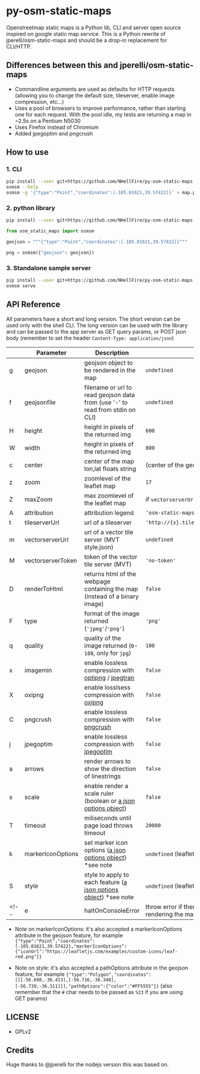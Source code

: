 # py-osm-static-maps

Openstreetmap static maps is a Python lib, CLI and server open source inspired on google static map service. This is a Python rewrite of jperelli/osm-static-maps and should be a drop-in replacement for CLI/HTTP.

## Differences between this and jperelli/osm-static-maps

* Commandline arguments are used as defaults for HTTP requests (allowing you to change the default size, tileserver, enable image compression, etc...)
* Uses a pool of browsers to improve performance, rather than starting one for each request. With the pool idle, my tests are returning a map in ~2.5s on a Pentium N5030
* Uses Firefox instead of Chromium
* Added jpegoptim and pngcrush

## How to use

### 1. CLI

```bash
pip install --user git+https://github.com/NHellFire/py-osm-static-maps.git
osmsm --help
osmsm -g '{"type":"Point","coordinates":[-105.01621,39.57422]}' > map.png
```

### 2. python library

```bash
pip install --user git+https://github.com/NHellFire/py-osm-static-maps.git
```

```python
from osm_static_maps import osmsm

geojson = """{"type":"Point","coordinates":[-105.01621,39.57422]}"""

png = osmsm({"geojson": geojson})
```

### 3. Standalone sample server

```bash
pip install --user git+https://github.com/NHellFire/py-osm-static-maps.git
osmsm serve
```

## API Reference

All parameters have a short and long version. The short version can be used only with the shell CLI. The long version can be used with the library and can be passed to the app server as GET query params, or POST json body (remember to set the header `Content-Type: application/json`)

|   | Parameter | Description | Default Value |
| - | ---- | ---- | ---- |
| g | geojson | geojson object to be rendered in the map | `undefined` |
| f | geojsonfile | filename or url to read geojson data from (use '-' to read from stdin on CLI) | `undefined` |
| H | height | height in pixels of the returned img | `600` |
| W | width | height in pixels of the returned img | `800` |
| c | center | center of the map lon,lat floats string | (center of the geojson) or `'-57.9524339,-34.921779'` |
| z | zoom | zoomlevel of the leaflet map | `17` |
| Z | maxZoom | max zoomlevel of the leaflet map | if `vectorserverUrl` available, use `17` else `20` |
| A | attribution | attribution legend | `'osm-static-maps / © OpenStreetMap contributors'` |
| t | tileserverUrl | url of a tileserver | `'http://{s}.tile.openstreetmap.org/{z}/{x}/{y}.png'` |
| m | vectorserverUrl | url of a vector tile server (MVT style.json) | `undefined` |
| M | vectorserverToken | token of the vector tile server (MVT) | `'no-token'` |
| D | renderToHtml | returns html of the webpage containing the map (instead of a binary image) | `false` |
| F | type | format of the image returned (`'jpeg'`/`'png'`) | `'png'` |
| q | quality | quality of the image returned (`0`-`100`, only for `jpg`) | `100` |
| x | imagemin | enable lossless compression with [optipng](https://github.com/imagemin/optipng-bin) / [jpegtran](https://github.com/imagemin/jpegtran-bin) | `false` |
| X | oxipng | enable losslsess compression with [oxipng](https://github.com/shssoichiro/oxipng) | `false` |
| C | pngcrush | enable lossless compression with [pngcrush](https://pmt.sourceforge.io/pngcrush/) | `false` |
| j | jpegoptim | enable lossless compression with [jpegoptim](https://github.com/tjko/jpegoptim) | `false` |
| a | arrows | render arrows to show the direction of linestrings | `false` |
| s | scale | enable render a scale ruler (boolean or [a json options object](https://leafletjs.com/reference-1.6.0.html#control-scale-option)) | `false` |
| T | timeout | miliseconds until page load throws timeout | `20000` |
| k | markerIconOptions | set marker icon options ([a json options object](https://leafletjs.com/reference-1.6.0.html#icon-option)) *see note | `undefined` (leaflet's default marker) |
| S | style | style to apply to each feature ([a json options object](https://leafletjs.com/reference-1.6.0.html#path-option)) *see note | `undefined` (leaflet's default) |
<!-- | e | haltOnConsoleError | throw error if there is any `console.error(...)` when rendering the map image | `false` | -->

* Note on markerIconOptions: it's also accepted a markerIconOptions attribute in the geojson feature, for example `{"type":"Point","coordinates":[-105.01621,39.57422],"markerIconOptions":{"iconUrl":"https://leafletjs.com/examples/custom-icons/leaf-red.png"}}`

* Note on style: it's also accepted a pathOptions attribute in the geojson feature, for example `{"type":"Polygon","coordinates":[[[-56.698,-36.413],[-56.716,-36.348],[-56.739,-36.311]]],"pathOptions":{"color":"#FF5555"}}` (also remember that the `#` char needs to be passed as `%23` if you are using GET params)

## LICENSE

 - GPLv2

## Credits

Huge thanks to @jperelli for the nodejs version this was based on.
